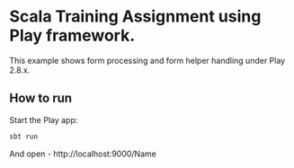 # Scala Training Assignment using Play framework.

This example shows form processing and form helper handling under Play 2.8.x.

## How to run

Start the Play app:

```bash
sbt run
```

And open   - http://localhost:9000/Name





